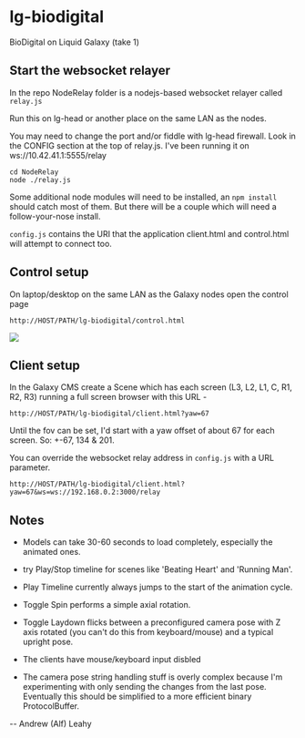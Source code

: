 # lg-biodigital

BioDigital on Liquid Galaxy (take 1)

## Start the websocket relayer

In the repo NodeRelay folder is a nodejs-based websocket relayer called ```relay.js```

Run this on lg-head or another place on the same LAN as the nodes.

You may need to change the port and/or fiddle with lg-head firewall. Look in the CONFIG section at the top of relay.js.
I've been running it on ws://10.42.41.1:5555/relay

```
cd NodeRelay
node ./relay.js
```

Some additional node modules will need to be installed, an ```npm install``` should catch most of them.
But there will be a couple which will need a follow-your-nose install.

```config.js``` contains the URI that the application client.html and control.html will attempt to connect too.


## Control setup

On laptop/desktop on the same LAN as the Galaxy nodes open the control page

```
http://HOST/PATH/lg-biodigital/control.html
```

![](BioControl1.jpg)

## Client setup

In the Galaxy CMS create a Scene which has each screen (L3, L2, L1, C, R1, R2, R3) running a full screen browser with this URL -

```
http://HOST/PATH/lg-biodigital/client.html?yaw=67
```

Until the fov can be set, I'd start with a yaw offset of about 67 for each screen. So: +-67, 134 & 201.

You can override the websocket relay address in ```config.js``` with a URL parameter.

``` 
http://HOST/PATH/lg-biodigital/client.html?yaw=67&ws=ws://192.168.0.2:3000/relay
```

## Notes

* Models can take 30-60 seconds to load completely, especially the animated ones.

* try Play/Stop timeline for scenes like 'Beating Heart' and 'Running Man'.

* Play Timeline currently always jumps to the start of the animation cycle.

* Toggle Spin performs a simple axial rotation.

* Toggle Laydown flicks between a preconfigured camera pose with Z axis rotated (you can't do this from keyboard/mouse) and a typical upright pose.

* The clients have mouse/keyboard input disbled

* The camera pose string handling stuff is overly complex because I'm experimenting with only sending the changes from the last pose. Eventually this should be simplified to a more efficient binary ProtocolBuffer.

-- 
Andrew (Alf) Leahy
